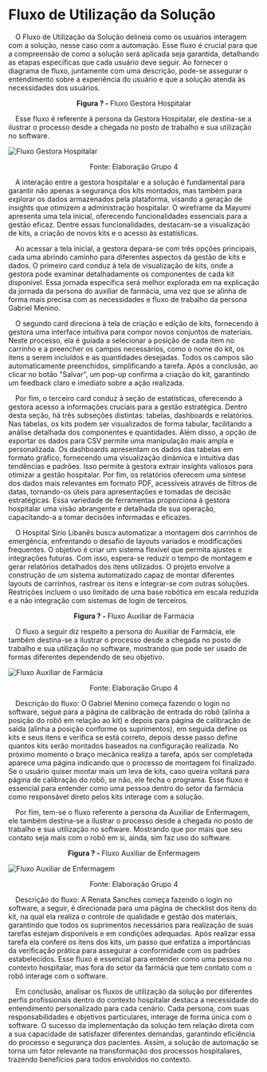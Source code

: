 # Fluxo de Utilização da Solução

&emsp;O Fluxo de Utilização da Solução delineia como os usuários interagem com a solução, nesse caso com a automação. Esse fluxo é crucial para que a compreensão de como a solução será aplicada seja garantida, detalhando as etapas específicas que cada usuário deve seguir. Ao fornecer o diagrama de fluxo, juntamente com uma descrição, pode-se assegurar o entendimento sobre a experiência do usuário e que a solução atenda às necessidades dos usuários. 


<p align="center"><b>Figura ? - </b> Fluxo Gestora Hospitalar</p>

&emsp;Esse fluxo é referente à persona da Gestora Hospitalar, ele destina-se a ilustrar o processo desde a chegada no posto de trabalho e sua utilização no software.

![Fluxo Gestora Hospitalar](/img/fluxo-mayumi.png)
<p align="center">Fonte: Elaboração Grupo 4</p>

&emsp;A interação entre a gestora hospitalar e a solução é fundamental para garantir não apenas a segurança dos kits montados, mas também para explorar os dados armazenados pela plataforma, visando a geração de insights que otimizem a administração hospitalar. O wireframe da Mayumi apresenta uma tela inicial, oferecendo funcionalidades essenciais para a gestão eficaz. Dentre essas funcionalidades, destacam-se a visualização de kits, a criação de novos kits e o acesso às estatísticas.

&emsp;Ao acessar a tela inicial, a gestora depara-se com três opções principais, cada uma abrindo caminho para diferentes aspectos da gestão de kits e dados. O primeiro card conduz à tela de visualização de kits, onde a gestora pode examinar detalhadamente os componentes de cada kit disponível. Essa jornada específica será melhor explorada em na explicação da jornada da persona do auxiliar de farmácia, uma vez que se alinha de forma mais precisa com as necessidades e fluxo de trabalho da persona Gabriel Menino.

&emsp;O segundo card direciona à tela de criação e edição de kits, fornecendo à gestora uma interface intuitiva para compor novos conjuntos de materiais. Neste processo, ela é guiada a selecionar a posição de cada item no carrinho e a preencher os campos necessários, como o nome do kit, os itens a serem incluídos e as quantidades desejadas. Todos os campos são automaticamente preenchidos, simplificando a tarefa. Após a conclusão, ao clicar no botão "Salvar", um pop-up confirma a criação do kit, garantindo um feedback claro e imediato sobre a ação realizada.

&emsp;Por fim, o terceiro card conduz à seção de estatísticas, oferecendo à gestora acesso a informações cruciais para a gestão estratégica. Dentro desta seção, há três subseções distintas: tabelas, dashboards e relatórios. Nas tabelas, os kits podem ser visualizados de forma tabular, facilitando a análise detalhada dos componentes e quantidades. Além disso, a opção de exportar os dados para CSV permite uma manipulação mais ampla e personalizada. Os dashboards apresentam os dados das tabelas em formato gráfico, fornecendo uma visualização dinâmica e intuitiva das tendências e padrões. Isso permite à gestora extrair insights valiosos para otimizar a gestão hospitalar. Por fim, os relatórios oferecem uma síntese dos dados mais relevantes em formato PDF, acessíveis através de filtros de datas, tornando-os úteis para apresentações e tomadas de decisão estratégicas. Essa variedade de ferramentas proporciona à gestora hospitalar uma visão abrangente e detalhada de sua operação, capacitando-a a tomar decisões informadas e eficazes.

&emsp;O Hospital Sírio Libanês busca automatizar a montagem dos carrinhos de emergência, enfrentando o desafio de layouts variados e modificações frequentes. O objetivo é criar um sistema flexível que permita ajustes e integrações futuras. Com isso, espera-se reduzir o tempo de montagem e gerar relatórios detalhados dos itens utilizados. O projeto envolve a construção de um sistema automatizado capaz de montar diferentes layouts de carrinhos, rastrear os itens e integrar-se com outras soluções. Restrições incluem o uso limitado de uma base robótica em escala reduzida e a não integração com sistemas de login de terceiros.


<p align="center"><b>Figura ? - </b> Fluxo Auxiliar de Farmácia</p>

&emsp;O fluxo a seguir diz respeito a persona do Auxiliar de Farmácia, ele também destina-se a ilustrar o processo desde a chegada no posto de trabalho e sua utilização no software, mostrando que pode ser usado de formas diferentes dependendo de seu objetivo. 

![Fluxo Auxiliar de Farmácia](/img/fluxo-gabriel.png)
<p align="center">Fonte: Elaboração Grupo 4</p>

&emsp;Descrição do fluxo: O Gabriel Menino começa fazendo o login no software, segue para a página de calibração de entrada do robô (alinha a posição do robô em relação ao kit) e depois para página de calibração de saída (alinha a posição conforme os suprimentos), em seguida define os kits e seus itens e verifica se está correto, depois desse passo define quantos kits serão montados baseados na configuração realizada. No próximo momento o braço mecânica realiza a tarefa, após ser completada aparece uma página indicando que o processo de montagem foi finalizado. Se o usuário quiser montar mais um leva de kits, caso queira voltará para página de calibração do robô, se não, ele fecha o programa. Esse fluxo é essencial para entender como uma pessoa dentro do setor da farmácia como responsável direto pelos kits interage com a solução.

&emsp;Por fim, tem-se o fluxo referente a persona da Auxiliar de Enfermagem, ele também destina-se a ilustrar o processo desde a chegada no posto de trabalho e sua utilização no software. Mostrando que por mais que seu contato seja mais com o robô em si, ainda, sim faz uso do software.

<p align="center"><b>Figura ? - </b> Fluxo Auxiliar de Enfermagem</p>

![Fluxo Auxiliar de Enfermagem](/img/fluxo-renata.png)
<p align="center">Fonte: Elaboração Grupo 4</p>

&emsp;Descrição do fluxo: A Renata Sanches começa fazendo o login no software, a seguir, é direcionada para uma página de checklist dos itens do kit, na qual ela realiza o controle de qualidade e gestão dos materiais, garantindo que todos os suprimentos necessários para realização de suas tarefas estejam disponíveis e em condições adequadas. Após realizar essa tarefa ela confere os itens dos kits, um passo que enfatiza a importâncias da verificação prática para assegurar a conformidade com os padrões estabelecidos. Esse fluxo é essencial para entender como uma pessoa no contexto hospitalar, mas fora do setor da farmácia que tem contato com o robô interage com o software.

&emsp;Em conclusão, analisar os fluxos de utilização da solução por diferentes perfis profissionais dentro do contexto hospitalar destaca a necessidade do entendimento personalizado para cada cenário. Cada persona, com suas responsabilidades e objetivos particulares, interage de forma única com o software. O sucesso da implementação da solução tem relação direta com a sua capacidade de satisfazer diferentes demandas, garantindo eficiência do processo e segurança dos pacientes. Assim, a solução de automação se torna um fator relevante na transformação dos processos hospitalares, trazendo benefícios para todos envolvidos no contexto.